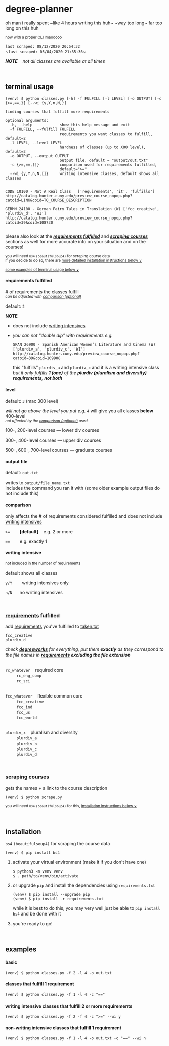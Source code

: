 # degree-planner

oh man i really spent ~like 4 hours writing this huh~ ~way too long~ far too long on this huh

<sup>now with a proper CLI lmaooooo</sup>

`last scraped: 08/12/2020 20:54:32`  
~`last scraped: 05/04/2020 21:35:36`~ 

***NOTE**&nbsp;&nbsp;&nbsp; not all classes are available at all times* 

&nbsp; 



## terminal usage

```
(venv) $ python classes.py [-h] -f FULFILL [-l LEVEL] [-o OUTPUT] [-c {>=,==,}] [--wi {y,Y,n,N,}]

finding courses that fulfill more requirements

optional arguments:
  -h, --help            show this help message and exit
  -f FULFILL, --fulfill FULFILL
                        requirements you want classes to fulfill, default=2
  -l LEVEL, --level LEVEL
                        hardness of classes (up to X00 level), default=3
  -o OUTPUT, --output OUTPUT
                        output file, default = "output/out.txt"
  -c {>=,==,[]}         comparison used for requirements fulfilled,
                        default=">="
  --wi {y,Y,n,N,[]}     writing intensive classes, default shows all classes
```

```

CODE 10100 - Not A Real Class	['requirements', 'it', 'fulfills']
http://catalog.hunter.cuny.edu/preview_course_nopop.php?catoid=LINK&coid=TO_COURSE_DESCRIPTION

GERMN 24100 - German Fairy Tales in Translation (W)	['fcc_creative', 'plurdiv_d', 'WI']
http://catalog.hunter.cuny.edu/preview_course_nopop.php?catoid=39&coid=108730
 
```

please also look at the ***[requirements fulfilled](#requirements-fulfilled)*** and ***[scraping courses](#scraping-courses)*** sections as well for more accurate info on your situation and on the courses! 

<sub>you will need `bs4` `(beautifulsoup4)` for scraping course data</sub>  
<sup>if you decide to do so, there are [more detailed installation instructions below &or;](#installation)</sup>

<sup>[some examples of terminal usage below &or;](#examples)<sup>



#### requirements fulfilled

\# of requirements the classes fulfill  
<sub>*can be adjusted with [comparison (optional)](#comparison-optional)*</sub>

default: `2`

**NOTE**
- does not include [writing intensives](#writing-intensive-optional)
- *you can not "double dip" with requirements e.g.*

  ```
  SPAN 26900 - Spanish American Women’s Literature and Cinema (W)    ['plurdiv_a', 'plurdiv_c', 'WI']
  http://catalog.hunter.cuny.edu/preview_course_nopop.php?catoid=39&coid=109908
  ```
  
  this "fulfills" `plurdiv_a` and `plurdiv_c` and it is a writing intensive class  
  *but it only fulfills **1 (one)** of the **plurdiv (pluralism and diversity) requirements**, **not both***


#### level

default: `3` (max 300 level)

*will not go above the level you put e.g.* `4` will give you all classes **below** 400-level  
<sub>*not affected by the [comparison (optional)](#comparison-optional) used*</sub>

100-, 200-level courses — lower div courses 

300-, 400-level courses — upper div courses 

500-, 600-, 700-level courses — graduate courses


#### output file

default: `out.txt` 

writes to `output/file_name.txt`  
includes the command you ran it with (some older example output files do not include this)


#### comparison

only affects the \# of requirements considered fulfilled and does not include [writing intensives](#writing-intensive-optional)

`>=` &nbsp;&nbsp;&nbsp;&nbsp;&nbsp;&nbsp; **\[default]** &nbsp;&nbsp; e.g. 2 or more

`==` &nbsp;&nbsp;&nbsp;&nbsp;&nbsp;&nbsp; e.g. exactly 1


#### writing intensive

<sub>not included in the number of requirements</sub>

default shows all classes 

`y/Y` &nbsp;&nbsp;&nbsp;&nbsp;&nbsp;&nbsp; writing intensives only

`n/N` &nbsp;&nbsp;&nbsp;&nbsp; no writing intensives

&nbsp; 



### [requirements](data/) fulfilled 

add [requirements](data/) you've fulfilled to [taken.txt](user/taken.txt)

```
fcc_creative
plurdiv_d
```

*check **[degreeworks](https://degreeworks.cuny.edu/)** for everything, put them **exactly** as they correspond to the file names in **[requirements](data/) excluding the file extension*** 

&nbsp;  
`rc_whatever` &nbsp;&nbsp; required core  
&nbsp;&nbsp;&nbsp;&nbsp;&nbsp;&nbsp;&nbsp;&nbsp; `rc_eng_comp`  
&nbsp;&nbsp;&nbsp;&nbsp;&nbsp;&nbsp;&nbsp;&nbsp; `rc_sci`  

&nbsp;  
`fcc_whatever` &nbsp;&nbsp; flexible common core  
&nbsp;&nbsp;&nbsp;&nbsp;&nbsp;&nbsp;&nbsp;&nbsp; `fcc_creative`  
&nbsp;&nbsp;&nbsp;&nbsp;&nbsp;&nbsp;&nbsp;&nbsp; `fcc_ind`  
&nbsp;&nbsp;&nbsp;&nbsp;&nbsp;&nbsp;&nbsp;&nbsp; `fcc_us`  
&nbsp;&nbsp;&nbsp;&nbsp;&nbsp;&nbsp;&nbsp;&nbsp; `fcc_world`  

&nbsp;  
`plurdiv_x` &nbsp;&nbsp; pluralism and diversity  
&nbsp;&nbsp;&nbsp;&nbsp;&nbsp;&nbsp;&nbsp;&nbsp; `plurdiv_a`  
&nbsp;&nbsp;&nbsp;&nbsp;&nbsp;&nbsp;&nbsp;&nbsp; `plurdiv_b`  
&nbsp;&nbsp;&nbsp;&nbsp;&nbsp;&nbsp;&nbsp;&nbsp; `plurdiv_c`  
&nbsp;&nbsp;&nbsp;&nbsp;&nbsp;&nbsp;&nbsp;&nbsp; `plurdiv_d`  

&nbsp; 


### scraping courses

gets the names + a link to the course description 

```
(venv) $ python scrape.py 
```

<sub>you will need `bs4` `(beautifulsoup4)` for this, [installation instructions below &or;](#installation)</sub>  

&nbsp; 



## installation 

`bs4` `(beautifulsoup4)` for scraping the course data 

```
(venv) $ pip install bs4
```

1. activate your virtual environment (make it if you don't have one)
   ```
   $ python3 -m venv venv
   $ . path/to/venv/bin/activate
   ```

2. or upgrade `pip` and install the dependencies using `requirements.txt`

   ```
   (venv) $ pip install --upgrade pip
   (venv) $ pip install -r requirements.txt
   ```
   while it is best to do this, you may very well just be able to `pip install bs4` and be done with it 

3. you're ready to go! 

&nbsp; 



## examples

#### basic

```
(venv) $ python classes.py -f 2 -l 4 -o out.txt
```


#### classes that fulfill 1 requirement
```
(venv) $ python classes.py -f 1 -l 4 -c "=="
```


#### writing intensive classes that fulfill 2 or more requirements 
```
(venv) $ python classes.py -f 2 -f 4 -c ">=" --wi y
```


#### non-writing intensive classes that fulfill 1 requirement
```
(venv) $ python classes.py -f 1 -l 4 -o out.txt -c "==" --wi n
```
